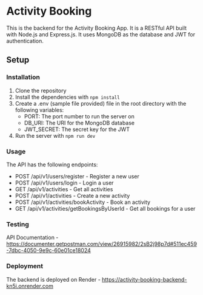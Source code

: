 # Activity Booking

This is the backend for the Activity Booking App. It is a RESTful API built with Node.js and Express.js. It uses MongoDB as the database and JWT for authentication.

## Setup

### Installation

1. Clone the repository
2. Install the dependencies with `npm install`
3. Create a .env (sample file provided) file in the root directory with the following variables:
    * PORT: The port number to run the server on
    * DB_URI: The URI for the MongoDB database
    * JWT_SECRET: The secret key for the JWT
4. Run the server with `npm run dev`

### Usage

The API has the following endpoints:

* POST /api/v1/users/register - Register a new user
* POST /api/v1/users/login - Login a user
* GET /api/v1/activities - Get all activities
* POST /api/v1/activities - Create a new activity
* POST /api/v1/activities/bookActivity - Book an activity
* GET /api/v1/activities/getBookingsByUserId - Get all bookings for a user

### Testing

API Documentation - https://documenter.getpostman.com/view/26915982/2sB2j98p7d#511ec459-7dbc-4050-9e9c-60e01ce18024

### Deployment

The backend is deployed on Render - https://activity-booking-backend-kn5i.onrender.com
